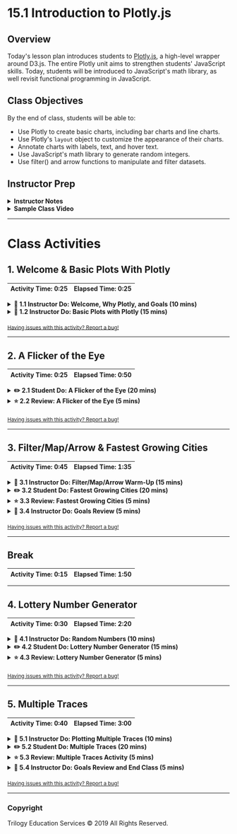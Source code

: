 # 15.1 Introduction to Plotly.js

## Overview

Today's lesson plan introduces students to [Plotly.js](https://plot.ly/javascript/), a high-level wrapper around D3.js. The entire Plotly unit aims to strengthen students' JavaScript skills. Today, students will be introduced to JavaScript's math library, as well revisit functional programming in JavaScript.

## Class Objectives

By the end of class, students will be able to:

* Use Plotly to create basic charts, including bar charts and line charts.
* Use Plotly's `layout` object to customize the appearance of their charts.
* Annotate charts with labels, text, and hover text.
* Use JavaScript's math library to generate random integers.
* Use filter() and arrow functions to manipulate and filter datasets.

## Instructor Prep

<details>
  <summary><strong>Instructor Notes</strong></summary>

* In this week's class, students will learn to create compelling data visualizations with Plotly.js.

* An equally important goal for this week is to solidify their understanding of JavaScript. Last week's classes taught the basics of JavaScript. This week will build on last week's content, and further your students' understanding of using JavaScript to manipulate data.

* The focus for today's lesson is therefore twofold: (1) to introduce basics of data visualization with Plotly, and (2) to continue to solidify your students' JavaScript skills.

* Plotly.js is not a difficult library for students to learn. An important priority for this week is therefore to reinforce the fundamentals of JavaScript, rather than to master the subtle details of Plotly. Encourage your students to first consult Plotly's user-friendly [documentation](https://plot.ly/javascript/) if questions arise.

* Some of the activities have optional components. Go through them if time allows. Otherwise, focus on the key elements of today's lesson discussed above.

* As a reminder these slideshows are for instructor use only - when distributing slides to students, please first export the slides to a PDF file. You may then send out the PDF file.

* Please reference our [Student FAQ](../../../05-Instructor-Resources/README.md#unit-15-interactive-visualizations-and-dashboards) for answers to questions frequently asked by students of this program. If you have any recommendations for additional questions, feel free to log an issue or a pull request with your desired additions.

</details>

<details>
  <summary><strong>Sample Class Video</strong></summary>

* To watch an example class lecture, go here:
  [Class Video](https://codingbootcamp.hosted.panopto.com/Panopto/Pages/Viewer.aspx?id=b15a33ab-ce84-487f-9978-aa930185733c). Note that these videos may not reflect the most recent lesson plan.

</details>

- - -

# Class Activities

## 1. Welcome & Basic Plots With Plotly

| Activity Time:       0:25 |  Elapsed Time:      0:25  |
|---------------------------|---------------------------|

<details>
  <summary><strong>📣 1.1 Instructor Do: Welcome, Why Plotly, and Goals (10 mins)</strong></summary>

* Welcome students to class and open the [slideshow](https://docs.google.com/presentation/d/1Itu7Afxcya2bQpZ-Ko1hreMgCIN0E7V5y6E02_L7MAc/edit?ts=5cd309b4#slide=id.g480f0dd0a7_0_1809). Walk through the slides and be sure to cover the following points:

* Explain that the aim of this unit is to learn how to build interactive visualizations.

* Cover the following points in your discussion:

  * Data professionals not only need to analyze and draw conclusions based on data, but also visualize the data to allow their audience to draw the same conclusions. Interactivity helps with this.

  * A JavaScript visual library like Plotly offers attractive data visualizations that can be disseminated to a wide audience.

* Emphasize that this week will be an opportunity for students to strengthen their JavaScript skills.

  * Learning JavaScript is a journey filled with challenges, but completing that journey can be incredibly rewarding.

  * A data professional with a strong JavaScript background can be an extremely useful data storyteller by applying mechanisms for building interactivity to customer-facing visualizations.

* Send out the following article that talks about the power of [interactive visualizations](https://www.forbes.com/sites/benkerschberg/2014/04/30/five-key-properties-of-interactive-data-visualization/).

* Send out the [Student Guide](../StudentGuide.md) for students to reference as they progress through the week's activities.

* Walk through today's Learning Outcomes and Class Objectives.

* Finally, send the link to [Quandl](https://docs.quandl.com/docs#section-authentication) to students, and inform that they will need to obtain a Quandl API key. We will not be using Quandl today, but students will need an API during day 2.

</details>

<details>
  <summary><strong>📣 1.2 Instructor Do: Basic Plots with Plotly (15 mins)</strong></summary>

* **File:** [Activities/01-Ins_Basic_Plots/Solved](Activities/01-Ins_Basic_Plots/Solved)

* In this activity, you will demonstrate the basic plots possible with the Plotly library.

* Open `index.html` in your browser:

  ![Images/bar1.png](Images/bar1.png)

  * This is a bar chart plotting various types of drinks against the percentages of drinks ordered at a bar.

* Now open `plots.js`:

  ![Images/bar2.png](Images/bar2.png)

* Explain that in Plotly, the term `trace` refers to an object that contains (1) data to be plotted, and (2) specifications for plotting.

* Ask the class what `trace1` consists of:

  * Data for the x-axis: labels for each drink, presented as a key-value pair of `x` and an array of drinks.

  * Data for the y-axis, again organized as a key-value pair.

  * A specification for the type of the chart.

* Point out that in `var data = [trace1];`, `trace1` is enclosed in an array.

  * Including multiple traces in the array will allow visualizing multiple traces in the same chart, as we will see later.

* Then point out that in the last line of the script, we use the `Plotly.newPlot()` method to plot our chart. It takes three arguments:

  * The first, `"plot"`, refers to the `id` of the `div` where the plot will be displayed.

  ![Images/bar3.png](Images/bar3.png)

  * The second argument, `data`, refers to the trace.

  * The last argument, `layout`, is optional and refers in this case to the title displayed in the chart.

* Next, comment out the code from Part 1 and uncomment the code from Part 2 in `plots.js`. Reload `index.html`. Bring to students' attention that we've now added labels for x- and y-axes.

  ![Images/bar4.png](Images/bar4.png)

* Open the JavaScript code and explain that we have simply added `xaxis` and `yaxis` specifications to the `layout` object:

  ![Images/bar5.png](Images/bar5.png)

* Next, comment out the code from Part 2 and uncomment the code from Part 3. Load `index.html` again:

  ![Images/bar6.png](Images/bar6.png)

* Open the code file and explain that in the code, the only change to take place was the `type: "line"`, in contrast to `type: "bar"` from the bar chart.

  ![Images/bar7.png](Images/bar7.png)

#### Optional

* Next, ask the class whether we can change the specification to `type: "pie"` to create a pie chart. (The answer is no; doing so will lead to a blank chart.)

* Uncomment the code in Part 5 and reload the page. We get a pie chart!

  ![Images/bar8.png](Images/bar8.png)

* Send out the link to the [pie chart documentation](https://plot.ly/javascript/pie-charts/) and ask the class how they might fix the broken pie chart.

* Show the code to the class:

  ![Images/bar9.png](Images/bar9.png)

  * In `trace1`, instead of `x` and `y`, we use the keys `labels` and `values`.

  * We also specify the type of chart as `'pie'`.

* Answer any questions before moving on.

</details>

<sub>[Having issues with this activity? Report a bug!](https://bit.ly/34fTEmL)</sub>

- - -

## 2. A Flicker of the Eye

| Activity Time:       0:25 |  Elapsed Time:      0:50  |
|---------------------------|---------------------------|

<details>
  <summary><strong>✏️ 2.1 Student Do: A Flicker of the Eye (20 mins)</strong></summary>

* **Files:**

  * [Activities/02-Stu_First_Chart/README.md](Activities/02-Stu_First_Chart/README.md)
  * [Activities/02-Stu_First_Chart/Unsolved](Activities/02-Stu_First_Chart/Unsolved)

* In this activity, students will create a Plotly bar chart that shows the relationship between eye color and the frequency of eye flickers.

</details>

<details>
  <summary><strong>⭐ 2.2 Review: A Flicker of the Eye (5 mins)</strong></summary>

* **File**: [Activities/02-Stu_First_Chart/Solved/plots.js](Activities/02-Stu_First_Chart/Solved/plots.js)

* Open [Activities/02-Stu_First_Chart/Solved/plots.js](Activities/02-Stu_First_Chart/Solved/plots.js). Provide a quick overview of the activity:

  * Much of the activity is straightforward, with one quirk: we have multiple data points for each eye color, but Plotly does not plot them all. It plots the aggregate of them, but only includes the last value listed for each eye color in the hover label.

  * For example, for "Brown," the final flicker value listed in the CSV file is 24.5.

* Explain that a more meaningful approach to plotting may be to take the average of each eye color.

* Using the [slideshow](https://docs.google.com/presentation/d/1Itu7Afxcya2bQpZ-Ko1hreMgCIN0E7V5y6E02_L7MAc/edit?ts=5cd309b4#slide=id.g59dd8002d5_0_121), remind the class that we have just learned the basics of creating plots in Plotly. (Slide 9)

</details>

<sub>[Having issues with this activity? Report a bug!](https://bit.ly/2UNYGnw)</sub>

- - -

## 3. Filter/Map/Arrow & Fastest Growing Cities

| Activity Time:       0:45 |  Elapsed Time:      1:35  |
|---------------------------|---------------------------|

<details>
  <summary><strong>📣 3.1 Instructor Do: Filter/Map/Arrow Warm-Up (15 mins)</strong></summary>

* **Files:**

  * [Activities/03-Evr_Filter_Warmup/Solved/data.js](Activities/03-Evr_Filter_Warmup/Solved/data.js)

  * [Activities/03-Evr_Filter_Warmup/Solved/index.html](Activities/03-Evr_Filter_Warmup/Solved/index.html)

  * [Activities/03-Evr_Filter_Warmup/Solved/plot.js](Activities/03-Evr_Filter_Warmup/Solved/plot.js)

* Provide an overview of the activity: This activity is a review and application of `.filter()`, `.map()` and arrow functions to create a bar chart with Plotly.

* In the `data.js` file, show that the `topMovies` array has 10 objects.

* Open `index.html` in a browser and show that there are fewer than 10 bars in the bar chart. When we filter the `topMovies` based on `imdbRating` that is greater than 8.9, only 4 of the top 10 movies are displayed.

  ![Images/filteredMovies_bar.png](Images/filteredMovies_bar.png)

* In the `plots.js` file, review the `.filter()` method. Explain that it is used to create a custom filtering function that returns the movies with an IMDb rating higher than 8.9.

    ```js
    function filterMovieRatings(movie) {
    return movie.imdbRating > 8.9;
    }
    var filteredMovies = topMovies.filter(filterMovieRatings);
    ```

* Next, review the `.map()` method, which can be used to create new arrays. The `map()` method creates new arrays from the `title` and `metascore` properties of each object in the filtered dataset.

  ``` js
  var titles = filteredMovies.map(movies =>  movies.title);

  var ratings = filteredMovies.map(movies => movies.metascore);
  ```
* Walk through the `var trace` object.

  * We assign the `titles` array to the x-axis and the `ratings` array to the y-axis.

  * We specify the type of chart as a bar plot with `type: "bar"`.

* Remind students that:

  * `var data = [trace];` is an array.

  * `var layout` defines the plot layout.

  * `Plotly.newPlot()` is used to plot the chart, which takes the arguments.

  * `"bar-plot"` refers to the `id` of the `div` where the plot will be displayed.

  * `data` refers to the trace.

  * `layout` refers to the title and axes titles displayed in the chart.

  ![Images/movies_trace.png](Images/movies_trace.png)

* Answer any questions before moving on.

</details>

<details>
  <summary><strong>✏️ 3.2 Student Do: Fastest Growing Cities (20 mins)</strong></summary>

* **Files:**

  * [Activities/04-Stu_Filter_Warmup/README.md](Activities/04-Stu_Filter_Warmup/README.md)

  * [Activities/04-Stu_Filter_Warmup/Unsolved/plot.js](Activities/04-Stu_Filter_Warmup/Unsolved/plot.js)

  * [Activities/Stu_Filter_Warmup/Unsolved/data.js](Activities/04-Stu_Filter_Warmup/Unsolved/data.js)

* In this activity, students will use functional programming techniques to create plots for cities with the fastest population growth.

</details>

<details>
  <summary><strong>⭐ 3.3 Review: Fastest Growing Cities (5 mins)</strong></summary>

* **File:** [Activities/04-Stu_Filter_Warmup/Solved/plot.js](Activities/04-Stu_Filter_Warmup/Solved/plot.js)

* Explain to students that this was a somewhat challenging activity, as it requires using functional programming techniques.

* Open the [solution](Activities/04-Stu_Filter_Warmup/Solved/plot.js).

* Explain that the `filterCities` function is used to filter values greater than `15000`:

    ![Images/filteredCities.png](Images/filteredCities.png)

* Explain that `map` is used with an arrow function to return the city and population for all of the filtered cities.

    ![Images/cities_map.png](Images/cities_map.png)

    ![Images/population_map.png](Images/population_map.png)

  * `city => city.City` is a shortcut to `function(city) {return city.City;}`

  * `city => city.population` is a shortcut to `function(city) {return city.population;}`

* Next, explain how `trace` is structured:

    ``` js
    var trace = {
      x: cities,
      y: population,
      type: "bar"
    };
    ```

  * `x` becomes the cities array of `city.City` values, and `y` becomes the population array of `city.population` values.

  * The type of chart is specified with `type: "bar"`.

* The rest of the code should be familiar to students, but answer any questions before moving on.

    ![Images/cities_trace.png](Images/cities_trace.png)

* If time permits, go over the bonus question and explain the following:

  * Using `parseInt()` we can create two arrays, one that has the 2016 population and one that has the increase in population for each of the filtered cities.

    ``` js
    var pop2016 = filteredCities.map(city => (parseInt(city.population) - parseInt(city.Increase_from_2016)));

    var increase = filteredCities.map(city => parseInt(city.Increase_from_2016));
    ```

  * Next, we create an empty list that will hold the population rate.

    ``` js
    pop_rate = [];
    ```

  * Then we create a for loop to iterate through the two arrays, calculate the *rate* of population increase for each city, and add it to the list while in the loop.

    ``` js

    for (i=j= 0; i < pop2016.length && j < increase.length; i++, j++) {

      {var rate = (parseInt(increase[j])/parseInt(pop2016[i])) * 100
      pop_rate.push(rate);
      }
    }
    ```

  * In `trace2`, the `x` becomes the `cities` array, and the `y` becomes the population rate, `pop_rate`, and we specify the type of chart, `type: "bar"`.

    ``` js
    var trace2 = {
      x: cities,
      y: pop_rate,
      type: "bar"
    };
    ```

  * The rest of the code should be familiar to students.

    ![Images/pop_rate.png](Images/pop_rate.png)

  * Finally, we add the `pop_rate_desc` to the `y` in `trace2` to graph the population rate in descending order.

    ![Images/pop_rate_desc.png](Images/pop_rate_desc.png)

* Answer any questions before moving on.

</details>

<details>
  <summary><strong>📣 3.4 Instructor Do: Goals Review (5 mins)</strong></summary>

* Open the [slideshow](https://docs.google.com/presentation/d/1Itu7Afxcya2bQpZ-Ko1hreMgCIN0E7V5y6E02_L7MAc/edit?ts=5cd309b4#slide=id.g59dd8002d5_0_133) and go over what we have accomplished so far (Slide 10):

  * Learned how to create basic plots in Plotly.

  * Learned how to use a functional programming technique (`filter()`) to render charts in Plotly.

* Take this time to clear up any questions that students may have.

</details>

<sub>[Having issues with this activity? Report a bug!](https://bit.ly/39RbOfU)</sub>

- - -

## Break

| Activity Time:       0:15 |  Elapsed Time:      1:50  |
|---------------------------|---------------------------|

- - -

## 4. Lottery Number Generator

| Activity Time:       0:30 |  Elapsed Time:      2:20  |
|---------------------------|---------------------------|

<details>
  <summary><strong>📣 4.1 Instructor Do: Random Numbers (10 mins)</strong></summary>

* **File:** [Activities/05-Ins_Math_Random/Solved/math.js](Activities/05-Ins_Math_Random/Solved/math.js)

* In this section, students will learn about using the [Math library](https://developer.mozilla.org/en-US/docs/Web/JavaScript/Reference/Global_Objects/Math) to perform mathematical operations.

* Open the console in Chrome and type `Math`. Show students the many properties and methods that the `Math` library uses.

  * `Math.random()` is used to generate a random number between 0 and 1 (inclusive of 0, but not 1).

  * Decimal numbers can be rounded to the nearest whole number using `Math.round()`.

  * `Math.floor()` can be used to round down to the nearest whole integer.

  * `floor` and `round` can be combined with `Math.random()` to generate random whole numbers.

  * A random number can be scaled by a constant to create whole numbers larger than 1.

</details>

<details>
  <summary><strong>✏️ 4.2 Student Do: Lottery Number Generator (15 mins)</strong></summary>

* **Files:**

  * [Activities/06-Stu_Random_Number_Gen/README.md](Activities/06-Stu_Random_Number_Gen/README.md)

  * [Activities/06-Stu_Random_Number_Gen/Unsolved/math.js](Activities/06-Stu_Random_Number_Gen/Unsolved/math.js)

* In this activity, students will use the JavaScript `Math` library to manipulate numbers and mathematical operations.

</details>

<details>
  <summary><strong>⭐ 4.3 Review: Lottery Number Generator (5 mins)</strong></summary>

* **File:** [Activities/06-Stu_Random_Number_Gen/Solved/math.js](Activities/06-Stu_Random_Number_Gen/Solved/math.js)

* Open the code:

  ```js
  var powerBallNumbers = [];

  for (var i = 0; i < 5; i++) {
   powerBallNumbers.push(Math.floor(((Math.random() * 59) + 1));
  }

  powerBallNumbers.push(Math.floor(((Math.random() * 35) + 1));
  ```

* Highlight the following points:

  * A for loop is used to generate 5 random numbers.

  * The for loop iterates through a range from 0 to 5 and calls the `Math.random()` function.

  * `Math.random()` is multipled by 58 and then plus 1 to scale the random number up to 59.

  * Finally, `Math.floor()` is used to round the number down to the nearest whole integer.

  * For the bonus, a 6th number between 1 and 35 is added to the `powerBallNumbers` array by scaling `Math.random()` by 34 and then plus 1.

* Open the [slideshow](https://docs.google.com/presentation/d/1Itu7Afxcya2bQpZ-Ko1hreMgCIN0E7V5y6E02_L7MAc/edit?ts=5cd309b4#slide=id.g59dd8002d5_0_145) and remind the class that we have learned how to use JavaScript's `Math` library. (Slide 11)

* Answer any questions before moving on.

</details>

<sub>[Having issues with this activity? Report a bug!](https://bit.ly/2xRLgOj)</sub>

- - -

## 5. Multiple Traces

| Activity Time:       0:40 |  Elapsed Time:      3:00  |
|---------------------------|---------------------------|

<details>
  <summary><strong>📣 5.1 Instructor Do: Plotting Multiple Traces (10 mins)</strong></summary>

* **File:** [Activities/07-Ins_Multi_Trace/Solved/index.html](Activities/07-Ins_Multi_Trace/Solved/index.html)

* This section is a quick demonstration of adding multiple traces to a Plotly chart.

* Open [Activities/07-Ins_Multi_Trace/Solved/index.html](Activities/07-Ins_Multi_Trace/Solved/index.html) in your browser:

  ![Images/multitrace1.png](Images/multitrace1.png)

* Explain that there are two line plots of randomly generated numbers. (Because they're generated randomly, the numbers may differ from those in this screenshot).

* Open [Activities/07-Ins_Multi_Trace/Solved/plots.js](Activities/07-Ins_Multi_Trace/Solved/plots.js). If time allows, discuss the random generator function:

  ```js
  function randomNumbersBetween0and9(n) {
    var randomNumberArray = [];
    for (var i = 0; i < n; i++) {
      var randomNumber = Math.floor(Math.random() * 10);
      randomNumberArray.push(randomNumber);
    }
    return randomNumberArray;
  }
  ```

  * The function takes as its argument a number `n` that will determine the size of the array.

  * First, an empty array is created.

  * During each iteration of a for loop, a random number between 0 and 1, inclusive, is generated and rounded down to the nearest integer with `Math.floor()`. Then it is multiplied by 10 to result in random integers between 0 and 10. This number then appends to the array of random numbers.

* Walk through the rest of the code:

  ![Images/multitrace3.png](Images/multitrace3.png)

  * Each of the two traces plots 5 randomly generated integers against the same x-axis, an array.

  * Both `trace1` and `trace2` are assigned to an array called `data` and charted as a scatterplot.

  * In the last line of the code, we see two arguments: `"plot"` and `data`. A possible third argument would have been used to specify the layout but is omitted. The layout, therefore, follows Plotly's default settings.

</details>

<details>
  <summary><strong>✏️ 5.2 Student Do: Multiple Traces (20 mins)</strong></summary>

* **Files**

  * [Activities/08-Stu_Multi_Trace/Unsolved](Activities/08-Stu_Multi_Trace/Unsolved)

  * [Activities/08-Stu_Multi_Trace/README.md](Activities/08-Stu_Multi_Trace/README.md)

* In this activity, students will use functional programming techniques to create a Plotly chart with multiple traces.

</details>

<details>
  <summary><strong>⭐ 5.3 Review: Multiple Traces Activity (5 mins)
</strong></summary>

* **Files:**

  * [Activities/08-Stu_Multi_Trace/Solved/plots.js](Activities/08-Stu_Multi_Trace/Solved/plots.js)

  * [Activities/08-Stu_Multi_Trace/Solved/index.html](Activities/08-Stu_Multi_Trace/Solved/index.html)

* Open the [solution](Activities/08-Stu_Multi_Trace/Solved/plots.js). Explain that this was a fairly challenging activity, as it requires using functional programming techniques.

* Explain that for the first trace, which deals with Greek gods, defining the x-axis points can be accomplished by using `map()` to return the `pair` value from the dataset.

  ![Images/grecoroman1.png](Images/grecoroman1.png)

  * Here, `row => row.pair` is essentially a shortcut for writing `function (row) {return row.pair;}`.

  * `map()` is used to transform each row in the dataset to its `pair` attribute.

  * `x` becomes an array of `row.pair` values.

* Explain that the second trace deals with Roman gods. Everything here is analogous to trace 1:

  ![Images/grecoroman3.png](Images/grecoroman3.png)

* Answer any questions before moving on.

</details>

<details>
  <summary><strong>📣 5.4 Instructor Do: Goals Review and End Class (5 mins)</strong></summary>

* Open the [slideshow](https://docs.google.com/presentation/d/1Itu7Afxcya2bQpZ-Ko1hreMgCIN0E7V5y6E02_L7MAc/edit?ts=5cd309b4#slide=id.g59dd8002d5_0_157) to review today's goals. (Slide 12)

* Remind students that we learned to use another functional programming technique, `map()`, in rendering multiple plots in Plotly.

* Use this time to answer questions and clear up any sources of confusion for students before ending class.

</details>

<sub>[Having issues with this activity? Report a bug!](https://bit.ly/39MCbUc)</sub>

- - -

### Copyright

Trilogy Education Services © 2019 All Rights Reserved.
